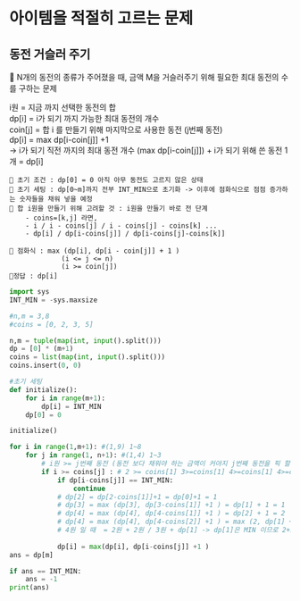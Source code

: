 # 아이템을 적절히 고르는 문제

## 동전 거슬러 주기

🐶 N개의 동전의 종류가 주어졌을 때, 금액 M을 거슬러주기 위해 필요한 최대 동전의 수를 구하는 문제

i원 = 지금 까지 선택한 동전의 합 </br>
dp[i] = i가 되기 까지 가능한 최대 동전의 개수  </br>
coin[j] = 합 i 를 만들기 위해 마지막으로 사용한 동전 (j번째 동전)  </br>
dp[i] = max dp[i-coin[j]] +1 </br>
-> i가 되기 직전 까지의 최대 동전 개수 (max dp[i-coin[j]]) + i가 되기 위해 쓴 동전 1개 = dp[i]
 </br>


    🦴 초기 조건 : dp[0] = 0 아직 아무 동전도 고르지 않은 상태 
    🦴 초기 세팅 : dp[0~m]까지 전부 INT_MIN으로 초기화 -> 이후에 점화식으로 점점 증가하는 숫자들을 채워 넣을 예정 
    🦴 합 i원을 만들기 위해 고려할 것 : i원을 만들기 바로 전 단계 
        - coins=[k,j] 라면,
        - i / i - coins[j] / i - coins[j] - coins[k] ... 
        - dp[i] / dp[i-coins[j]] / dp[i-coins[j]-coins[k]]
    
    🦴 점화식 : max (dp[i], dp[i - coin[j]] + 1 ) 
                 (i <= j <= n) 
                 (i >= coin[j])
    🦴정답 : dp[i]

```python
import sys
INT_MIN = -sys.maxsize

#n,m = 3,8 
#coins = [0, 2, 3, 5]

n,m = tuple(map(int, input().split())) 
dp = [0] * (m+1)
coins = list(map(int, input().split()))
coins.insert(0, 0)

#초기 세팅
def initialize():
    for i in range(m+1):
        dp[i] = INT_MIN
    dp[0] = 0

initialize()

for i in range(1,m+1): #(1,9) 1~8
    for j in range(1, n+1): #(1,4) 1~3
        # i원 >= j번째 동전 (동전 보다 채워야 하는 금액이 커야지 j번째 동전을 픽 할 수 있음)
        if i >= coins[j] : # 2 >= coins[1] 3>=coins[1] 4>=coins[1] 4>=coins[2]
            if dp[i-coins[j]] == INT_MIN:
                continue
            # dp[2] = dp[2-coins[1]]+1 = dp[0]+1 = 1
            # dp[3] = max (dp[3], dp[3-coins[1]] +1 ) = dp[1] + 1 = 1
            # dp[4] = max (dp[4], dp[4-coins[1]] +1 ) = dp[2] + 1 = 2
            # dp[4] = max (dp[4], dp[4-coins[2]] +1 ) = max (2, dp[1] +1 ) = 2
            # 4원 일 때  = 2원 + 2원 / 3원 + dp[1] -> dp[1]은 MIN 이므로 2+2로 당첨 
            
            dp[i] = max(dp[i], dp[i-coins[j]] +1 )
ans = dp[m]

if ans == INT_MIN:
    ans = -1
print(ans)
```